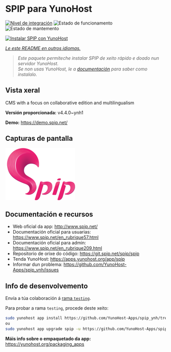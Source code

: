 <!--
NOTA: Este README foi creado automáticamente por <https://github.com/YunoHost/apps/tree/master/tools/readme_generator>
NON debe editarse manualmente.
-->

# SPIP para YunoHost

[![Nivel de integración](https://apps.yunohost.org/badge/integration/spip)](https://ci-apps.yunohost.org/ci/apps/spip/)
![Estado de funcionamento](https://apps.yunohost.org/badge/state/spip)
![Estado de mantemento](https://apps.yunohost.org/badge/maintained/spip)

[![Instalar SPIP con YunoHost](https://install-app.yunohost.org/install-with-yunohost.svg)](https://install-app.yunohost.org/?app=spip)

*[Le este README en outros idiomas.](./ALL_README.md)*

> *Este paquete permíteche instalar SPIP de xeito rápido e doado nun servidor YunoHost.*  
> *Se non usas YunoHost, le a [documentación](https://yunohost.org/install) para saber como instalalo.*

## Vista xeral

CMS with a focus on collaborative edition and multilingualism

**Versión proporcionada:** v4.4.0~ynh1

**Demo:** <https://demo.spip.net/>

## Capturas de pantalla

![Captura de pantalla de SPIP](./doc/screenshots/220px-Logo_SPIP.png)

## Documentación e recursos

- Web oficial da app: <http://www.spip.net/>
- Documentación oficial para usuarias: <https://www.spip.net/en_rubrique57.html>
- Documentación oficial para admin: <https://www.spip.net/en_rubrique209.html>
- Repositorio de orixe do código: <https://git.spip.net/spip/spip>
- Tenda YunoHost: <https://apps.yunohost.org/app/spip>
- Informar dun problema: <https://github.com/YunoHost-Apps/spip_ynh/issues>

## Info de desenvolvemento

Envía a túa colaboración á [rama `testing`](https://github.com/YunoHost-Apps/spip_ynh/tree/testing).

Para probar a rama `testing`, procede deste xeito:

```bash
sudo yunohost app install https://github.com/YunoHost-Apps/spip_ynh/tree/testing --debug
ou
sudo yunohost app upgrade spip -u https://github.com/YunoHost-Apps/spip_ynh/tree/testing --debug
```

**Máis info sobre o empaquetado da app:** <https://yunohost.org/packaging_apps>
